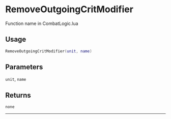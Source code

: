 # RemoveOutgoingCritModifier
Function name in CombatLogic.lua
## Usage
```lua
RemoveOutgoingCritModifier(unit, name)
```
## Parameters
`unit`, `name`
## Returns
`none`

---